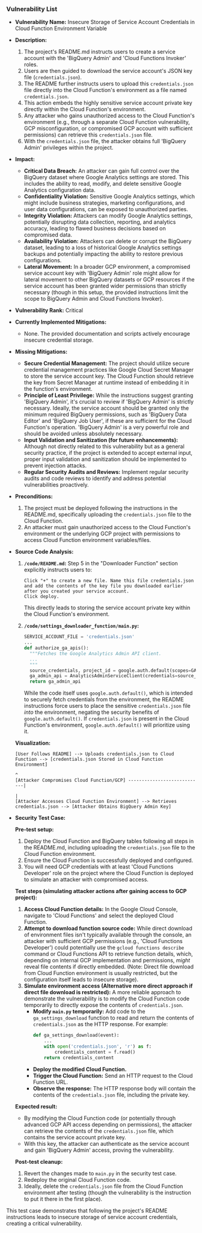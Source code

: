### Vulnerability List

*   **Vulnerability Name:** Insecure Storage of Service Account Credentials in Cloud Function Environment Variable

*   **Description:**
    1.  The project's README.md instructs users to create a service account with the 'BigQuery Admin' and 'Cloud Functions Invoker' roles.
    2.  Users are then guided to download the service account's JSON key file (`credentials.json`).
    3.  The README further instructs users to upload this `credentials.json` file directly into the Cloud Function's environment as a file named `credentials.json`.
    4.  This action embeds the highly sensitive service account private key directly within the Cloud Function's environment.
    5.  Any attacker who gains unauthorized access to the Cloud Function's environment (e.g., through a separate Cloud Function vulnerability, GCP misconfiguration, or compromised GCP account with sufficient permissions) can retrieve this `credentials.json` file.
    6.  With the `credentials.json` file, the attacker obtains full 'BigQuery Admin' privileges within the project.

*   **Impact:**
    *   **Critical Data Breach:** An attacker can gain full control over the BigQuery dataset where Google Analytics settings are stored. This includes the ability to read, modify, and delete sensitive Google Analytics configuration data.
    *   **Confidentiality Violation:** Sensitive Google Analytics settings, which might include business strategies, marketing configurations, and user data configurations, can be exposed to unauthorized parties.
    *   **Integrity Violation:** Attackers can modify Google Analytics settings, potentially disrupting data collection, reporting, and analytics accuracy, leading to flawed business decisions based on compromised data.
    *   **Availability Violation:** Attackers can delete or corrupt the BigQuery dataset, leading to a loss of historical Google Analytics settings backups and potentially impacting the ability to restore previous configurations.
    *   **Lateral Movement:** In a broader GCP environment, a compromised service account key with 'BigQuery Admin' role might allow for lateral movement to other BigQuery datasets or GCP resources if the service account has been granted wider permissions than strictly necessary (though in this setup, the provided instructions limit the scope to BigQuery Admin and Cloud Functions Invoker).

*   **Vulnerability Rank:** Critical

*   **Currently Implemented Mitigations:**
    *   None. The provided documentation and scripts actively encourage insecure credential storage.

*   **Missing Mitigations:**
    *   **Secure Credential Management:** The project should utilize secure credential management practices like Google Cloud Secret Manager to store the service account key. The Cloud Function should retrieve the key from Secret Manager at runtime instead of embedding it in the function's environment.
    *   **Principle of Least Privilege:** While the instructions suggest granting 'BigQuery Admin', it's crucial to review if 'BigQuery Admin' is strictly necessary.  Ideally, the service account should be granted only the minimum required BigQuery permissions, such as 'BigQuery Data Editor' and 'BigQuery Job User', if these are sufficient for the Cloud Function's operation.  'BigQuery Admin' is a very powerful role and should be avoided unless absolutely necessary.
    *   **Input Validation and Sanitization (for future enhancements):** Although not directly related to this vulnerability but as a general security practice, if the project is extended to accept external input, proper input validation and sanitization should be implemented to prevent injection attacks.
    *   **Regular Security Audits and Reviews:** Implement regular security audits and code reviews to identify and address potential vulnerabilities proactively.

*   **Preconditions:**
    1.  The project must be deployed following the instructions in the README.md, specifically uploading the `credentials.json` file to the Cloud Function.
    2.  An attacker must gain unauthorized access to the Cloud Function's environment or the underlying GCP project with permissions to access Cloud Function environment variables/files.

*   **Source Code Analysis:**
    1.  **`/code/README.md`:** Step 5 in the "Downloader Function" section explicitly instructs users to:
        ```
        Click "+" to create a new file. Name this file credentials.json and add the contents of the key file you downloaded earlier after you created your service account.
        Click deploy.
        ```
        This directly leads to storing the service account private key within the Cloud Function's environment.

    2.  **`/code/settings_downloader_function/main.py`:**
        ```python
        SERVICE_ACCOUNT_FILE = 'credentials.json'
        ...
        def authorize_ga_apis():
          """Fetches the Google Analytics Admin API client.
          ...
          """
          source_credentials, project_id = google.auth.default(scopes=GA_SCOPES)
          ga_admin_api = AnalyticsAdminServiceClient(credentials=source_credentials)
          return ga_admin_api
        ```
        While the code itself uses `google.auth.default()`, which is intended to securely fetch credentials from the environment, the README instructions force users to place the sensitive `credentials.json` file *into* the environment, negating the security benefits of `google.auth.default()`.  If `credentials.json` is present in the Cloud Function's environment, `google.auth.default()` will prioritize using it.

    **Visualization:**

    ```
    [User Follows README] --> Uploads credentials.json to Cloud Function --> [credentials.json Stored in Cloud Function Environment]
                                                                         ^
    [Attacker Compromises Cloud Function/GCP] ----------------------------|
                                                                         |
    [Attacker Accesses Cloud Function Environment] --> Retrieves credentials.json --> [Attacker Obtains BigQuery Admin Key]
    ```

*   **Security Test Case:**

    **Pre-test setup:**
    1.  Deploy the Cloud Function and BigQuery tables following all steps in the README.md, including uploading the `credentials.json` file to the Cloud Function environment.
    2.  Ensure the Cloud Function is successfully deployed and configured.
    3.  You will need GCP credentials with at least 'Cloud Functions Developer' role on the project where the Cloud Function is deployed to simulate an attacker with compromised access.

    **Test steps (simulating attacker actions after gaining access to GCP project):**
    1.  **Access Cloud Function details:** In the Google Cloud Console, navigate to 'Cloud Functions' and select the deployed Cloud Function.
    2.  **Attempt to download function source code:**  While direct download of environment files isn't typically available through the console, an attacker with sufficient GCP permissions (e.g., 'Cloud Functions Developer') could potentially use the `gcloud functions describe` command or Cloud Functions API to retrieve function details, which, depending on internal GCP implementation and permissions, *might* reveal file contents if directly embedded. (Note: Direct file download from Cloud Function environment is usually restricted, but the configuration itself leads to insecure storage).
    3.  **Simulate environment access (Alternative more direct approach if direct file download is restricted):**  A more reliable approach to demonstrate the vulnerability is to modify the Cloud Function code temporarily to directly expose the contents of `credentials.json`.
        *   **Modify `main.py` temporarily:** Add code to the `ga_settings_download` function to read and return the contents of `credentials.json` as the HTTP response. For example:
            ```python
            def ga_settings_download(event):
                ...
                with open('credentials.json', 'r') as f:
                    credentials_content = f.read()
                return credentials_content
            ```
        *   **Deploy the modified Cloud Function.**
        *   **Trigger the Cloud Function:** Send an HTTP request to the Cloud Function URL.
        *   **Observe the response:** The HTTP response body will contain the contents of the `credentials.json` file, including the private key.

    **Expected result:**
    *   By modifying the Cloud Function code (or potentially through advanced GCP API access depending on permissions), the attacker can retrieve the contents of the `credentials.json` file, which contains the service account private key.
    *   With this key, the attacker can authenticate as the service account and gain 'BigQuery Admin' access, proving the vulnerability.

    **Post-test cleanup:**
    1.  Revert the changes made to `main.py` in the security test case.
    2.  Redeploy the original Cloud Function code.
    3.  Ideally, delete the `credentials.json` file from the Cloud Function environment after testing (though the vulnerability is the instruction to put it there in the first place).

This test case demonstrates that following the project's README instructions leads to insecure storage of service account credentials, creating a critical vulnerability.